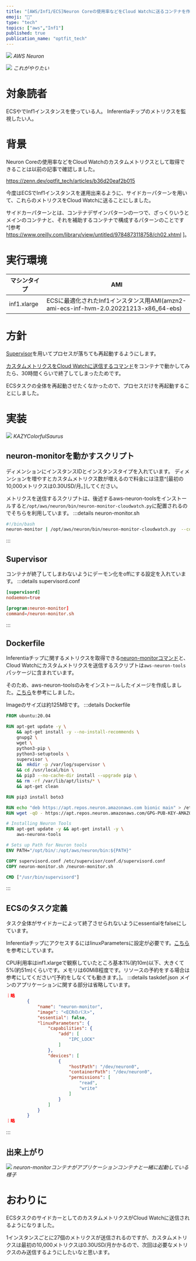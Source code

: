 ```yaml
---
title: "[AWS/Inf1/ECS]Neuron Coreの使用率などをCloud Watchに送るコンテナを作る"
emoji: "🦖"
type: "tech"
topics: ["aws","Inf1"]
published: true
publication_name: "optfit_tech"
---
```


![](https://storage.googleapis.com/zenn-user-upload/d7e797278d67-20221218.png)
*AWS Neuron*

![](https://storage.googleapis.com/zenn-user-upload/7f3283310028-20221218.png)
*これがやりたい*
# 対象読者
ECSやでInf1インスタンスを使っている人。
Inferentiaチップのメトリクスを監視したい人。
# 背景
Neuron Coreの使用率などをCloud Watchのカスタムメトリクスとして取得できることは以前の記事で確認しました。

https://zenn.dev/optfit_tech/articles/b36d20eaf2b015

今度はECSでInf1インスタンスを運用出来るように、サイドカーパターンを用いて、これらのメトリクスをCloud Watchに送ることにしました。

サイドカーパターンとは、コンテナデザインパターンの一つで、ざっくりいうとメインのコンテナと、それを補助するコンテナで構成するパターンのことです^[参考 https://www.oreilly.com/library/view/untitled/9784873118758/ch02.xhtml ]。


# 実行環境
| マシンタイプ | AMI |
| ---- | ---- | 
| inf1.xlarge | ECSに最適化されたInf1インスタンス用AMI(amzn2-ami-ecs-inf-hvm-2.0.20221213-x86_64-ebs) | 

# 方針
[Supervisor](https://docs.docker.jp/engine/admin/using_supervisord.html)を用いてプロセスが落ちても再起動するようにします。

[カスタムメトリクスをCloud Watchに送信するコマンド](https://awsdocs-neuron.readthedocs-hosted.com/en/latest/tools/neuron-sys-tools/neuron-monitor-user-guide.html#using-neuron-monitor-cloudwatch-py)をコンテナで動かしてみたら、30時間くらいで終了してしまったためです。

ECSタスクの全体を再起動させたくなかったので、プロセスだけを再起動することにしました。

# 実装
![](https://storage.googleapis.com/zenn-user-upload/d4007ea4754e-20221218.png)
*KAZYColorfulSaurus*

## neuron-monitorを動かすスクリプト
ディメンションにインスタンスIDとインスタンスタイプを入れています。
ディメンションを増やすとカスタムメトリクス数が増えるので料金には注意^[最初の10,000メトリクスは0.30USD/月。]してください。

メトリクスを送信するスクリプトは、後述するaws-neuron-toolsをインストールすると`/opt/aws/neuron/bin/neuron-monitor-cloudwatch.py`に配置されるのでそちらを利用しています。
:::details neuron-monitor.sh
```bash:neuron-monitor.sh
#!/bin/bash
neuron-monitor | /opt/aws/neuron/bin/neuron-monitor-cloudwatch.py  --common-dims instance_id,instance_type --region ap-northeast-1
```
:::

## Supervisor
コンテナが終了してしまわないようにデーモン化をoffにする設定を入れています。
:::details supervisord.conf
```:supervisord.conf
[supervisord]
nodaemon=true

[program:neuron-monitor]
command=/neuron-monitor.sh
```
:::

## Dockerfile
Inferentiaチップに関するメトリクスを取得できる[neuron-monitorコマンド](https://awsdocs-neuron.readthedocs-hosted.com/en/latest/tools/neuron-sys-tools/neuron-monitor-user-guide.html?highlight=neuron-monitor)と、Cloud Watchにカスタムメトリクスを送信するスクリプトは`aws-neuron-tools`パッケージに含まれています。

そのため、aws-neuron-toolsのみをインストールしたイメージを作成しました。[こちら](https://awsdocs-neuron.readthedocs-hosted.com/en/latest/containers/docker-example/inference/Dockerfile-libmode.html#libmode-dockerfile)を参考にしました。

Imageのサイズは約125MBです。
:::details Dockerfile
```Dockerfile
FROM ubuntu:20.04

RUN apt-get update -y \
    && apt-get install -y --no-install-recommends \
    gnupg2 \
    wget \
    python3-pip \
    python3-setuptools \
    supervisor \
    &&  mkdir -p /var/log/supervisor \
    && cd /usr/local/bin \
    && pip3 --no-cache-dir install --upgrade pip \
    && rm -rf /var/lib/apt/lists/* \
    && apt-get clean

RUN pip3 install boto3

RUN echo "deb https://apt.repos.neuron.amazonaws.com bionic main" > /etc/apt/sources.list.d/neuron.list
RUN wget -qO - https://apt.repos.neuron.amazonaws.com/GPG-PUB-KEY-AMAZON-AWS-NEURON.PUB | apt-key add -

# Installing Neuron Tools
RUN apt-get update -y && apt-get install -y \
    aws-neuronx-tools

# Sets up Path for Neuron tools
ENV PATH="/opt/bin/:/opt/aws/neuron/bin:${PATH}"

COPY supervisord.conf /etc/supervisor/conf.d/supervisord.conf
COPY neuron-monitor.sh /neuron-monitor.sh

CMD ["/usr/bin/supervisord"]
```
:::

## ECSのタスク定義
タスク全体がサイドカーによって終了させられないようにessentialをfalseにしています。

InferentiaチップにアクセスするにはlinuxParametersに設定が必要です。[こちら](https://docs.aws.amazon.com/ja_jp/AmazonECS/latest/developerguide/ecs-inference.html
)を参考にしています。

CPU利用率はinf1.xlargeで観察していたところ基本1%(約10m)以下、大きくて5%(約51m)くらいです。メモリは60MiB程度です。リソースの予約をする場合は参考にしてください^[予約をしなくても動きます。]。
:::details taskdef.json
メインのアプリケーションに関する部分は省略しています。
```json:taskdef.json
︙略 
        {
            "name": "neuron-monitor",
            "image": "<ECRのパス>",
            "essential": false,
            "linuxParameters": {
                "capabilities": {
                    "add": [
                        "IPC_LOCK"
                    ]
                },
                "devices": [
                    {
                        "hostPath": "/dev/neuron0",
                        "containerPath": "/dev/neuron0",
                        "permissions": [
                            "read",
                            "write"
                        ]
                    }
                ]
            }
        }
︙略
```
:::

## 出来上がり

![](https://storage.googleapis.com/zenn-user-upload/695bea1f06e3-20230108.png)
*neuron-monitorコンテナがアプリケーションコンテナと一緒に起動している様子*
# おわりに
ECSタスクのサイドカーとしてのカスタムメトリクスがCloud Watchに送信されるようになりました。

1インスタンスごとに27個のメトリクスが送信されるのですが、カスタムメトリクスは最初の10,000メトリクスは0.30USD/月かかるので、次回は必要なメトリクスのみ送信するようにしたいなと思います。

